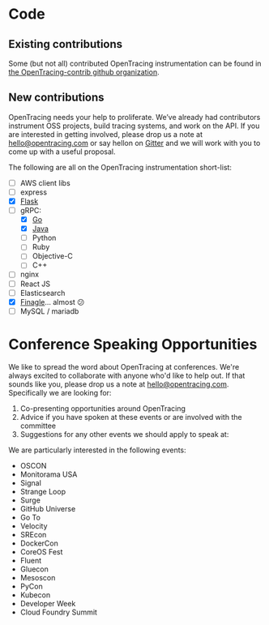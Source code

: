# Code

## Existing contributions

Some (but not all) contributed OpenTracing instrumentation can be found in [the OpenTracing-contrib github organization](https://github.com/opentracing-contrib).

## New contributions

OpenTracing needs your help to proliferate. We’ve already had contributors instrument OSS projects, build tracing systems, and work on the API. If you are interested in getting involved, please drop us a note at [hello@opentracing.com](mailto:hello@opentracing.com) or say hellon on [Gitter](https://gitter.im/opentracing/public) and we will work with you to come up with a useful proposal.

The following are all on the OpenTracing instrumentation short-list:

- [ ] AWS client libs
- [ ] express
- [x] [Flask](https://github.com/opentracing-contrib/python-flask)
- [ ] gRPC:
  - [x] [Go](https://github.com/grpc-ecosystem/grpc-opentracing/tree/master/go/otgrpc) 
  - [x] [Java](https://github.com/grpc-ecosystem/grpc-opentracing/tree/master/java)
  - [ ] Python
  - [ ] Ruby
  - [ ] Objective-C
  - [ ] C++
- [ ] nginx
- [ ] React JS
- [ ] Elasticsearch
- [x] [Finagle](https://github.com/twitter/finagle/pull/520#issuecomment-249959538)... almost :confused: 
- [ ] MySQL / mariadb

# Conference Speaking Opportunities

We like to spread the word about OpenTracing at conferences. We're always excited to collaborate with anyone who'd like to help out. If that sounds like you, please drop us a note at [hello@opentracing.com](mailto:hello@opentracing.com). Specifically we are looking for:

1. Co-presenting opportunities around OpenTracing
2. Advice if you have spoken at these events or are involved with the committee
3. Suggestions for any other events we should apply to speak at:

We are particularly interested in the following events:

- OSCON
- Monitorama USA
- Signal
- Strange Loop
- Surge
- GitHub Universe
- Go To
- Velocity
- SREcon
- DockerCon
- CoreOS Fest
- Fluent
- Gluecon
- Mesoscon
- PyCon
- Kubecon
- Developer Week
- Cloud Foundry Summit
